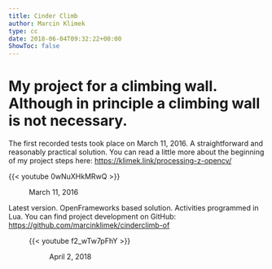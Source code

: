 ```yaml
---
title: Cinder Climb
author: Marcin Klimek
type: cc
date: 2018-06-04T09:32:22+00:00
ShowToc: false
---
```

# My project for a climbing wall. Although in principle a climbing wall is not necessary.

The first recorded tests took place on March 11, 2016. A straightforward and reasonably practical solution. You can read a little more about the beginning of my project steps here: <https://klimek.link/processing-z-opencv/>

{{< youtube 0wNuXHkMRwQ >}}
<figure>
<figcaption> March 11, 2016</figcaption>
</figure> 

Latest version. OpenFrameworks based solution. Activities programmed in Lua. You can find project development on GitHub: <a rel="noreferrer noopener" href="https://github.com/marcinklimek/cinderclimb-of" target="_blank">https://github.com/marcinklimek/cinderclimb-of</a><figure class="wp-block-embed is-type-video is-provider-youtube wp-block-embed-youtube wp-embed-aspect-16-9 wp-has-aspect-ratio">

{{< youtube f2_wTw7pFhY >}}
<figure>
<figcaption>April 2, 2018</figcaption>
</figure> 
